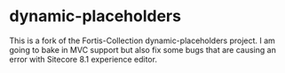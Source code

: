 # dynamic-placeholders

This is a fork of the Fortis-Collection dynamic-placeholders project.  I am going to bake in MVC support but also fix some bugs that are causing an error with Sitecore 8.1 experience editor.

